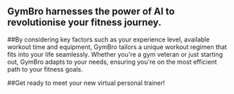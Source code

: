 ## GymBro harnesses the power of AI to revolutionise your fitness journey. 

##By considering key factors such as your experience level, available workout time and equipment, GymBro tailors a unique workout regimen that fits into your life seamlessly. Whether you're a gym veteran or just starting out, GymBro adapts to your needs, ensuring you're on the most efficient path to your fitness goals.

##Get ready to meet your new virtual personal trainer!
